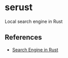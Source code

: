 # serust

Local search engine in Rust

## References

- [Search Engine in Rust](https://youtu.be/hm5xOJiVEeg)
